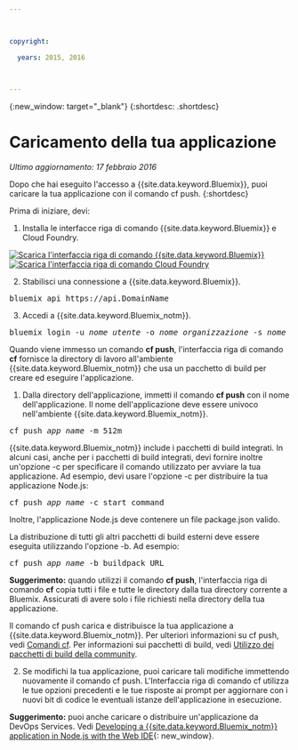 ```yaml
---

 

copyright:

  years: 2015, 2016

 

---
```


{:new_window: target="_blank"}
{:shortdesc: .shortdesc}

# Caricamento della tua applicazione
*Ultimo aggiornamento: 17 febbraio 2016*

Dopo che hai eseguito l'accesso a {{site.data.keyword.Bluemix}}, puoi caricare la tua applicazione con il comando cf push.
{:shortdesc}

Prima di iniziare, devi:
  1. Installa le interfacce riga di comando {{site.data.keyword.Bluemix}} e Cloud Foundry.

  <a class="xref" href="http://clis.ng.bluemix.net/ui/home.html" target="_blank" title="(Si apre in una nuova scheda o finestra)"><img class="image" src="images/btn_bx_commandline.svg" alt="Scarica l'interfaccia riga di comando {{site.data.keyword.Bluemix}}" /> </a>  <a class="xref" href="https://github.com/cloudfoundry/cli/releases" target="_blank" title="(Si apre in una nuova scheda o finestra)"><img class="image" src="images/btn_cf_commandline.svg" alt="Scarica l'interfaccia riga di comando Cloud Foundry" /> </a> 

  2. Stabilisci una connessione a {{site.data.keyword.Bluemix}}.

  <pre class="pre">bluemix api https://api.<span class="keyword" data-hd-keyref="DomainName">DomainName</span></pre>
  
  3. Accedi a {{site.data.keyword.Bluemix_notm}}.

  <pre class="pre">bluemix login -u <var class="keyword varname" data-hd-keyref="user_ID">nome_utente</var> -o <var class="keyword varname" data-hd-keyref="org_name">nome_organizzazione</var> -s <var class="keyword varname" data-hd-keyref="space_name">nome_spazio</var></pre>

Quando viene immesso un comando **cf push**, l'interfaccia riga di comando **cf** fornisce
la directory di lavoro all'ambiente {{site.data.keyword.Bluemix_notm}} che usa
un pacchetto di build per creare ed eseguire l'applicazione.

  1. Dalla directory dell'applicazione, immetti il comando **cf
push** con il nome dell'applicazione. Il nome dell'applicazione deve essere univoco nell'ambiente {{site.data.keyword.Bluemix_notm}}.
  
  <pre class="pre">cf push <var class="keyword varname" data-hd-keyref="app_name">app_name</var> -m 512m</pre>
  
  {{site.data.keyword.Bluemix_notm}} include
i pacchetti di build integrati. In alcuni casi, anche per i pacchetti di build integrati, devi fornire inoltre un'opzione -c per specificare il comando utilizzato per avviare la tua applicazione. Ad esempio, devi usare l'opzione -c per distribuire la tua applicazione Node.js:
  
  <pre class="pre">cf push <var class="keyword varname" data-hd-keyref="app_name">app_name</var> -c start_command</pre>
  
  Inoltre, l'applicazione Node.js deve contenere un file package.json valido.

  La distribuzione di tutti gli altri pacchetti di build esterni deve essere eseguita utilizzando l'opzione -b. Ad
esempio:

  <pre class="pre">cf push <var class="keyword varname" data-hd-keyref="app_name">app_name</var> -b buildpack_URL</pre>
  
  **Suggerimento:** quando utilizzi il comando **cf push**, l'interfaccia riga di comando **cf** copia tutti i file e tutte le directory dalla tua directory corrente a Bluemix. Assicurati di avere solo i file richiesti nella directory della tua applicazione.

  Il comando cf push carica e distribuisce la tua applicazione a {{site.data.keyword.Bluemix_notm}}. Per ulteriori informazioni su cf push, vedi [Comandi cf](../cli/reference/cfcommands/index.html). Per informazioni sui pacchetti di build, vedi [Utilizzo dei pacchetti di build della community](../cfapps/byob.html).

  2. Se modifichi la tua applicazione, puoi caricare tali modifiche immettendo nuovamente il comando cf push. L'Interfaccia
riga di comando cf utilizza le tue opzioni precedenti e le tue risposte
ai prompt per aggiornare con i nuovi bit di codice le eventuali istanze dell'applicazione
in esecuzione.

**Suggerimento:** puoi anche caricare o distribuire un'applicazione da DevOps Services. Vedi [Developing a {{site.data.keyword.Bluemix_notm}} application
in Node.js with the Web IDE](https://hub.jazz.net/tutorials/devopsweb/){: new_window}.
